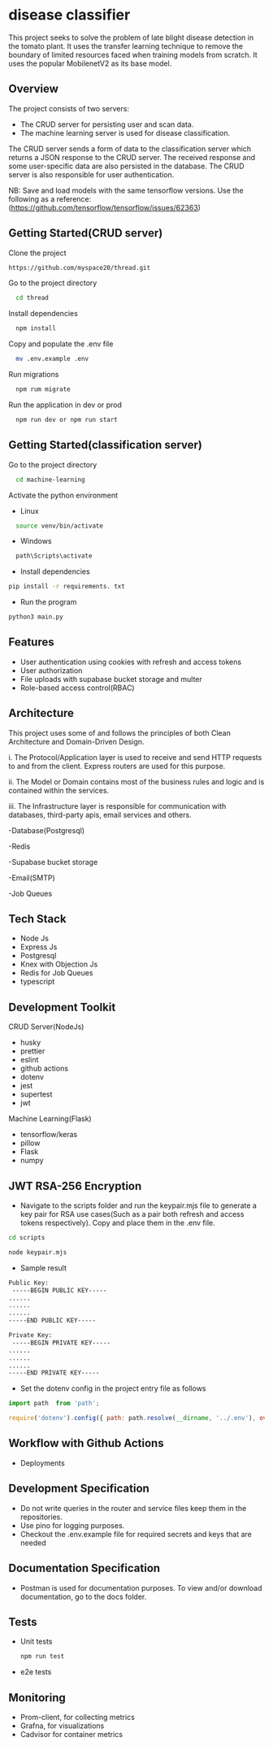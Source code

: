 
# disease classifier

This project seeks to solve the problem of late blight disease detection in the tomato plant. It uses the transfer learning technique to remove the boundary of limited resources faced when training models from scratch. It uses the popular MobilenetV2 as its base model.




## Overview
The project consists of two servers:

 - The CRUD server for persisting user and scan data.
 - The machine learning server is used for disease classification.

 The CRUD server sends a form of data to the classification server which returns a JSON response to the CRUD server. The received response and some user-specific data are also persisted in the database. The CRUD server is also responsible for user authentication.

NB: Save and load models with the same tensorflow versions. Use the following as a reference:
(https://github.com/tensorflow/tensorflow/issues/62363)
## Getting Started(CRUD server)

Clone the project

```bash
https://github.com/myspace20/thread.git
```

Go to the project directory

```bash
  cd thread
```

Install dependencies

```bash
  npm install
```

Copy and populate the .env file

```bash
  mv .env.example .env
```

Run migrations

```bash
  npm rum migrate
```

Run the application in dev or prod

```javascript
  npm run dev or npm run start
```


## Getting Started(classification server)

Go to the project directory

```bash
  cd machine-learning
```

Activate the python environment

- Linux
```bash
  source venv/bin/activate
```

- Windows
```bash
  path\Scripts\activate
```

- Install dependencies
```bash
pip install -r requirements. txt
```

- Run the program
```bash
python3 main.py
```
## Features

- User authentication using cookies with refresh and access tokens
- User authorization
- File uploads with supabase bucket storage and multer 
- Role-based access control(RBAC)


## Architecture
This project uses some of and follows the principles of both Clean Architecture and Domain-Driven Design.

i. The Protocol/Application layer is used to  receive and send HTTP requests to and from the client. Express routers are used for this purpose.

ii. The Model or Domain contains most of the business rules and logic and is contained within the services.

iii. The Infrastructure layer is responsible for communication with databases, third-party apis, email services and others.

-Database(Postgresql)

-Redis

-Supabase bucket storage

-Email(SMTP)

-Job Queues
## Tech Stack

- Node Js
- Express Js
- Postgresql
- Knex with Objection Js
- Redis for Job Queues
- typescript



## Development Toolkit

CRUD Server(NodeJs)

- husky
- prettier
- eslint
- github actions
- dotenv
- jest
- supertest
- jwt

Machine Learning(Flask)

 - tensorflow/keras
 - pillow 
 - Flask 
 - numpy 
## JWT RSA-256 Encryption

- Navigate to the scripts folder and run the keypair.mjs file to generate a key pair for RSA use cases(Such as a pair both refresh and access tokens respectively). Copy and place them in the .env file.

```bash
cd scripts
```
```bash
node keypair.mjs
```
- Sample result

```bash
Public Key:
 -----BEGIN PUBLIC KEY-----
......
......
......
-----END PUBLIC KEY-----

Private Key:
 -----BEGIN PRIVATE KEY-----
......
......
......
-----END PRIVATE KEY-----
```

- Set the dotenv config in the project entry file as follows

```javascript
import path  from 'path';

require('dotenv').config({ path: path.resolve(__dirname, '../.env'), override: true })
```
## Workflow with Github Actions

- Deployments
## Development Specification

- Do not write queries in the router and service files keep them in the repositories.
- Use pino for logging purposes.
- Checkout the .env.example file for required secrets and keys that are needed
## Documentation Specification

- Postman is used for documentation purposes.
To view and/or download documentation, go to the docs folder.
## Tests

- Unit tests
    ```bash
    npm run test
    ```
- e2e tests
## Monitoring

- Prom-client, for collecting metrics
- Grafna, for visualizations
- Cadvisor for container metrics